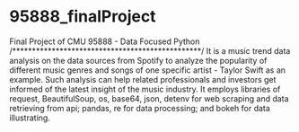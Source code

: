 # 95888_finalProject
Final Project of CMU 95888 - Data Focused Python
/************************************************/
It is a music trend data analysis on the data sources from Spotify 
to analyze the popularity of different music genres and songs of 
one specific artist - Taylor Swift as an example. Such analysis can help
related professionals and investors get informed of the latest insight of
the music industry. It employs libraries of request, BeautifulSoup, os, base64,
json, detenv for web scraping and data retrieving from api; pandas, re for 
data processing; and bokeh for data illustrating.
